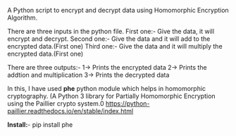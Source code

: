 A Python script to encrypt and decrypt data using Homomorphic Encryption Algorithm.

There are three inputs in the python file.
First one:- Give the data, it will encrypt and decrypt.
Second one:- Give the data and it will add to the encrypted data.(First one)
Third one:- Give the data and it will multiply the encrypted data.(First one)

There are three outputs:-
1-> Prints the encrypted data
2-> Prints the addtion and multiplication
3-> Prints the decrypted data

In this, I have used **phe** python module which helps in homomorphic cryptography. (A Python 3 library for Partially Homomorphic Encryption using the Paillier crypto system.0
https://python-paillier.readthedocs.io/en/stable/index.html


**Install:**- pip install phe
